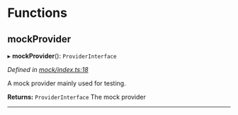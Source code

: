 

# Functions

<a id="mockprovider"></a>

##  mockProvider

▸ **mockProvider**(): `ProviderInterface`

*Defined in [mock/index.ts:18](https://github.com/polkadot-js/api/blob/68f5ac2/packages/rpc-provider/src/mock/index.ts#L18)*

A mock provider mainly used for testing.

**Returns:** `ProviderInterface`
The mock provider

___


